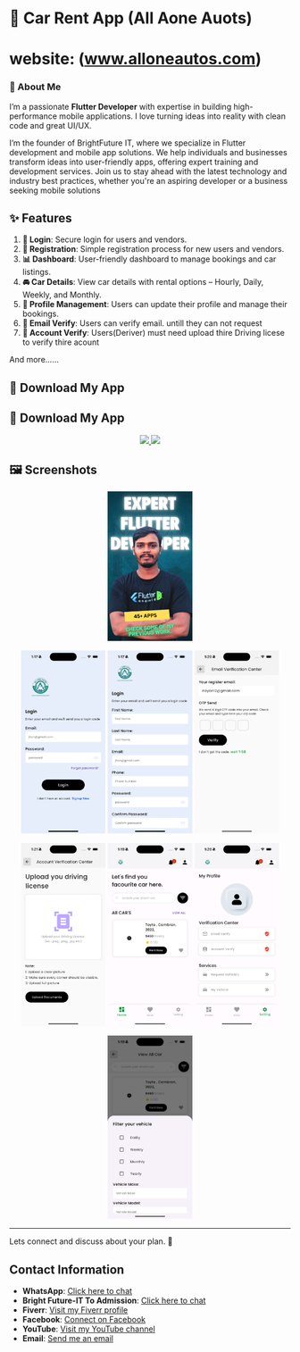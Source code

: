# 🚗 Car Rent App  (All Aone Auots) 
# website: (www.alloneautos.com) 

### 👋 About Me   
I’m a passionate **Flutter Developer** with expertise in building high-performance mobile applications. I love turning ideas into reality with clean code and great UI/UX.  

I’m the founder of BrightFuture IT, where we specialize in Flutter development and mobile app solutions. We help individuals and businesses transform ideas into user-friendly apps, offering expert training and development services. Join us to stay ahead with the latest technology and industry best practices, whether you're an aspiring developer or a business seeking mobile solutions

## ✨ Features  
1. **🔐 Login**: Secure login for users and vendors.  
2. **📝 Registration**: Simple registration process for new users and vendors.  
3. **📊 Dashboard**: User-friendly dashboard to manage bookings and car listings.  
4. **🚘 Car Details**: View car details with rental options – Hourly, Daily, Weekly, and Monthly.  
5. **👤 Profile Management**: Users can update their profile and manage their bookings. 
6. **👤 Email Verify**: Users can verify email. untill they can not request 
7. **👤 Account Verify**: Users(Deriver) must need upload thire Driving licese to verify thire acount 
<p> And more......</p>

## 📲 Download My App
## 📲 Download My App

<p align="center">
  <a href="https://play.google.com/store/apps/details?id=your.app.id">
    <img src="https://upload.wikimedia.org/wikipedia/commons/7/78/Google_Play_Store_badge_EN.svg" width="100" heght="100"/>
  </a>
  <a href="https://apps.apple.com/app/idyourappid">
    <img src="https://w7.pngwing.com/pngs/270/658/png-transparent-app-store-apple-google-play-apple-text-logo-mobile-phones.png" width="100" heght="100"/>
  </a>
</p>

## 🖼️ Screenshots  

<p align ="center">
<a href="https://nayon-coders.brghtfuture-it.com"><img src="screenshot/nayon-coders.png" alt="Nayon Coders" width="30%"/></a>
</p>
<p align="center">
  <img src="screenshot/login.png" alt="Dashboard" width="30%"/>
  <img src="screenshot/signup.png" alt="Car Details" width="30%"/>
  <img src="screenshot/email_verify.png" alt="Payment" width="30%"/>
</p>


<p align="center">
 <img src="screenshot/acount_verify.png" alt="Payment" width="30%"/>
  <img src="screenshot/home.png" alt="Car Details" width="30%"/>
  <img src="screenshot/profile.png" alt="Payment" width="30%"/>
</p>


<p align="center">
  <img src="screenshot/filter.png" alt="Dashboard" width="30%"/>
    
</p>





---
Lets connect and discuss about your plan. 🚀

## Contact Information

- **WhatsApp**: [Click here to chat](https://wa.me/+8801814569747)
- **Bright Future-IT To Admission**: [Click here to chat](https://wa.me/+8801728871234)
- **Fiverr**: [Visit my Fiverr profile](https://www.fiverr.com/programme_web)
- **Facebook**: [Connect on Facebook](https://www.facebook.com/nami.coders/)
- **YouTube**: [Visit my YouTube channel](https://www.youtube.com/@nayon-coders)
- **Email**: [Send me an email](mailto:nayon.coders@gmail.com)

  
